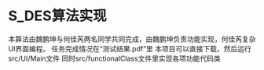 # S_DES算法实现
本算法由魏鹏坤与何佳芮两名同学共同完成，由魏鹏坤负责功能实现，何佳芮复杂UI界面编程。
任务完成情况在“测试结果.pdf”里
本项目可以直接下载，然后运行src/UI/Main文件
同时src/functionalClass文件里实现各项功能代码类
